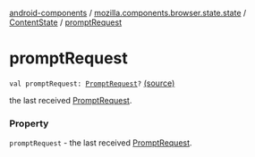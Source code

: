 [android-components](../../index.md) / [mozilla.components.browser.state.state](../index.md) / [ContentState](index.md) / [promptRequest](./prompt-request.md)

# promptRequest

`val promptRequest: `[`PromptRequest`](../../mozilla.components.concept.engine.prompt/-prompt-request/index.md)`?` [(source)](https://github.com/mozilla-mobile/android-components/blob/master/components/browser/state/src/main/java/mozilla/components/browser/state/state/ContentState.kt#L56)

the last received [PromptRequest](../../mozilla.components.concept.engine.prompt/-prompt-request/index.md).

### Property

`promptRequest` - the last received [PromptRequest](../../mozilla.components.concept.engine.prompt/-prompt-request/index.md).